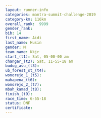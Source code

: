 ```yaml
---
layout: runner-info 
categories: mantra-summit-challenge-2019 
category-km: 116km 
overall_rank:  9999
gender_rank: 
bib: 14
first_name: Aidi
last_name: Husin
gender: M
team_name: Kkjr
start_(t1): Sat, 05-00-00 am
changar_(t2): Sat, 11-55-18 am
budug_asu_(t3): 
ub_forest_st_(t4): 
wonorejo_1_(t5): 
mahapena_(t6): 
wonorejo_2_(t7): 
mbah_kamad_(t8): 
finish_(t9): 
race_time: 6-55-18
status: DNF
certificate: 
---
```


